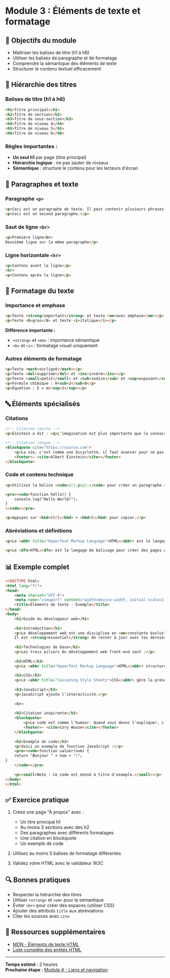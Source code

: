 # Module 3 : Éléments de texte et formatage

## 🎯 Objectifs du module

- Maîtriser les balises de titre (h1 à h6)
- Utiliser les balises de paragraphe et de formatage
- Comprendre la sémantique des éléments de texte
- Structurer le contenu textuel efficacement

## 📑 Hiérarchie des titres

### Balises de titre (h1 à h6)

```html
<h1>Titre principal</h1>
<h2>Titre de section</h2>
<h3>Titre de sous-section</h3>
<h4>Titre de niveau 4</h4>
<h5>Titre de niveau 5</h5>
<h6>Titre de niveau 6</h6>
```

### Règles importantes :
- **Un seul h1** par page (titre principal)
- **Hiérarchie logique** : ne pas sauter de niveaux
- **Sémantique** : structure le contenu pour les lecteurs d'écran

## 📝 Paragraphes et texte

### Paragraphe `<p>`

```html
<p>Ceci est un paragraphe de texte. Il peut contenir plusieurs phrases et sera affiché comme un bloc séparé.</p>
<p>Ceci est un second paragraphe.</p>
```

### Saut de ligne `<br>`

```html
<p>Première ligne<br>
Deuxième ligne sur la même paragraphe</p>
```

### Ligne horizontale `<hr>`

```html
<p>Contenu avant la ligne</p>
<hr>
<p>Contenu après la ligne</p>
```

## 🎨 Formatage du texte

### Importance et emphase

```html
<p>Texte <strong>important</strong> et texte <em>avec emphase</em></p>
<p>Texte <b>gras</b> et texte <i>italique</i></p>
```

**Différence importante :**
- `<strong>` et `<em>` : importance sémantique
- `<b>` et `<i>` : formatage visuel uniquement

### Autres éléments de formatage

```html
<p>Texte <mark>surligné</mark></p>
<p>Texte <del>supprimé</del> et <ins>inséré</ins></p>
<p>Texte <small>petit</small> et <sub>indice</sub> et <sup>exposant</sup></p>
<p>Formule chimique : H<sub>2</sub>O</p>
<p>Équation : E = mc<sup>2</sup></p>
```

## 🔤 Éléments spécialisés

### Citations

```html
<!-- Citation courte -->
<p>Einstein a dit : <q>L'imagination est plus importante que la connaissance.</q></p>

<!-- Citation longue -->
<blockquote cite="https://source.com">
    <p>La vie, c'est comme une bicyclette, il faut avancer pour ne pas perdre l'équilibre.</p>
    <footer>— <cite>Albert Einstein</cite></footer>
</blockquote>
```

### Code et contenu technique

```html
<p>Utilisez la balise <code>&lt;p&gt;</code> pour créer un paragraphe.</p>

<pre><code>function hello() {
    console.log("Hello World!");
}
</code></pre>

<p>Appuyez sur <kbd>Ctrl</kbd> + <kbd>C</kbd> pour copier.</p>
```

### Abréviations et définitions

```html
<p>Le <abbr title="HyperText Markup Language">HTML</abbr> est le langage de base du web.</p>

<p>Le <dfn>HTML</dfn> est le langage de balisage pour créer des pages web.</p>
```

## 📊 Exemple complet

```html
<!DOCTYPE html>
<html lang="fr">
<head>
    <meta charset="UTF-8">
    <meta name="viewport" content="width=device-width, initial-scale=1.0">
    <title>Éléments de texte - Exemple</title>
</head>
<body>
    <h1>Guide du développeur web</h1>
    
    <h2>Introduction</h2>
    <p>Le développement web est une discipline en <em>constante évolution</em>. 
    Il est <strong>essentiel</strong> de rester à jour avec les dernières technologies.</p>
    
    <h2>Technologies de base</h2>
    <p>Les trois piliers du développement web front-end sont :</p>
    
    <h3>HTML</h3>
    <p>Le <abbr title="HyperText Markup Language">HTML</abbr> structure le contenu.</p>
    
    <h3>CSS</h3>
    <p>Le <abbr title="Cascading Style Sheets">CSS</abbr> gère la présentation.</p>
    
    <h3>JavaScript</h3>
    <p>JavaScript ajoute l'interactivité.</p>
    
    <hr>
    
    <h2>Citation inspirante</h2>
    <blockquote>
        <p>Le code est comme l'humour. Quand vous devez l'expliquer, c'est mauvais.</p>
        <footer>— <cite>Cory House</cite></footer>
    </blockquote>
    
    <h2>Exemple de code</h2>
    <p>Voici un exemple de fonction JavaScript :</p>
    <pre><code>function saluer(nom) {
    return "Bonjour " + nom + "!";
}
    </code></pre>
    
    <p><small>Note : Ce code est donné à titre d'exemple.</small></p>
</body>
</html>
```

## ✅ Exercice pratique

1. Créez une page "À propos" avec :
   - Un titre principal h1
   - Au moins 3 sections avec des h2
   - Des paragraphes avec différents formatages
   - Une citation en blockquote
   - Un exemple de code

2. Utilisez au moins 5 balises de formatage différentes

3. Validez votre HTML avec le validateur W3C

## 🔍 Bonnes pratiques

- Respecter la hiérarchie des titres
- Utiliser `<strong>` et `<em>` pour la sémantique
- Éviter `<br>` pour créer des espaces (utiliser CSS)
- Ajouter des attributs `title` aux abréviations
- Citer les sources avec `cite`

## 🔗 Ressources supplémentaires

- [MDN - Éléments de texte HTML](https://developer.mozilla.org/fr/docs/Web/HTML/Element#contenu_textuel)
- [Liste complète des entités HTML](https://developer.mozilla.org/fr/docs/Glossary/Entity)

---

**Temps estimé :** 2 heures  
**Prochaine étape :** [Module 4 - Liens et navigation](../04-liens-navigation/)
